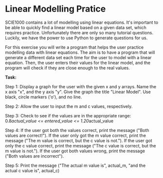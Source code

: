 # Linear Modelling Pratice

SCIE1000 contains a lot of modelling using linear equations. It's important to be able to quickly find a linear model based on a given data set, which requires practice. Unfortunately there are only so many tutorial questions. Luckily, we have the power to use Python to generate questions for us.

For this exercise you will write a program that helps the user practice modelling data with linear equations. The aim is to have a program that will generate a different data set each time for the user to model with a linear equation. Then, the user enters their values for the linear model, and the program will check if they are close enough to the real values. 

**Task:** 

Step 1: Display a graph for the user with the given x and y arrays. Name the x axis "x", and the y axis "y". Give the graph the title "Linear Model". Use black, circle markers ('o'), and no line. 

Step 2: Allow the user to input the m and c values, respectively.

Step 3: Check to see if the values are in the appropriate range: 0.8*actual_value <= entered_value <= 1.20*actual_value

Step 4: If the user got both the values correct, print the message ("Both values are correct!"). If the user only got the m value correct, print the message ("The m value is correct, but the c value is not."). If the user got only the c value correct, print the message ("The c value is correct, but the m value is not."). If the user got both values wrong, print the message ("Both values are incorrect").

Step 5: Print the message ("The actual m value is", actual_m, "and the actual c value is", actual_c)



